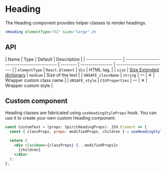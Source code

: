 # Heading

The Heading component provides helper classes to render headings.

```jsx
<Heading elementType="h1" size="large" />
```

## API

| Name               | Type                                        | Default  | Description      |
| ------------------ | ------------------------------------------- | -------- | ---------------- | ------------------------- |
| `elementType`      | `React.Element`                             | `div`    | HTML tag,        |
| `size`             | [Size Extended dictionary][dictionary-size] | `medium` | Size of the text |
| `UNSAFE_className` | `string`                                    | —        | ✕                | Wrapper custom class name |
| `UNSAFE_style`     | `CSSProperties`                             | —        | ✕                | Wrapper custom style      |

## Custom component

Heading classes are fabricated using `useHeadingStyleProps` hook. You can use it to create your own custom Heading component.

```jsx
const CustomText = (props: SpiritHeadingProps): JSX.Element => {
  const { classProps, props: modifiedProps, children } = useHeadingStyleProps(props);

  return (
    <div className={classProps} {...modifiedProps}>
      {children}
    </div>
  );
};
```

[dictionary-size]: https://github.com/lmc-eu/spirit-design-system/tree/main/docs/DICTIONARIES.md#size
